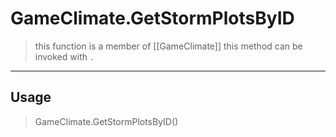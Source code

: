 # GameClimate.GetStormPlotsByID
> this function is a member of [[GameClimate]]
> this method can be invoked with `.`
-----
## Usage
> GameClimate.GetStormPlotsByID()
